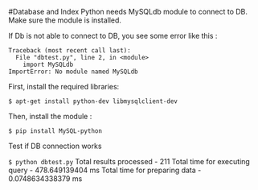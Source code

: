 #Database and Index
Python needs MySQLdb module to connect to DB. Make sure the module is installed.

If Db is not able to connect to DB, you see some error like this :

```$ python dbtest.py
Traceback (most recent call last):
  File "dbtest.py", line 2, in <module>
    import MySQLdb
ImportError: No module named MySQLdb
```

First, install the required libraries:

```$ apt-get install python-dev libmysqlclient-dev```

Then, install the module :

```$ pip install MySQL-python```

Test if DB connection works

```$ python dbtest.py```
Total results processed - 211
Total time for executing query - 478.649139404 ms
Total time for preparing data - 0.0748634338379 ms
 
